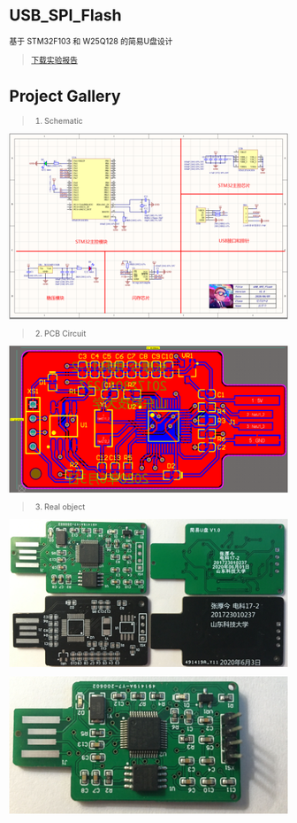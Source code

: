 # USB_SPI_Flash

基于 STM32F103 和 W25Q128 的简易U盘设计

> [下载实验报告](Data/37+张厚今+电科17-2班+EDA实训报告.pdf)

# Project Gallery

> 1. Schematic

![Schematic](Data/image/shm.png)

> 2. PCB Circuit

![PCB](Data/image/PCB.png)

> 3. Real object

![实物图2](Data/image/实物图2.jpg)

![焊接排针](Data/image/焊接排针.jpg)
